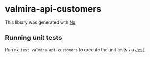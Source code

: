 # valmira-api-customers

This library was generated with [Nx](https://nx.dev).

## Running unit tests

Run `nx test valmira-api-customers` to execute the unit tests via [Jest](https://jestjs.io).
